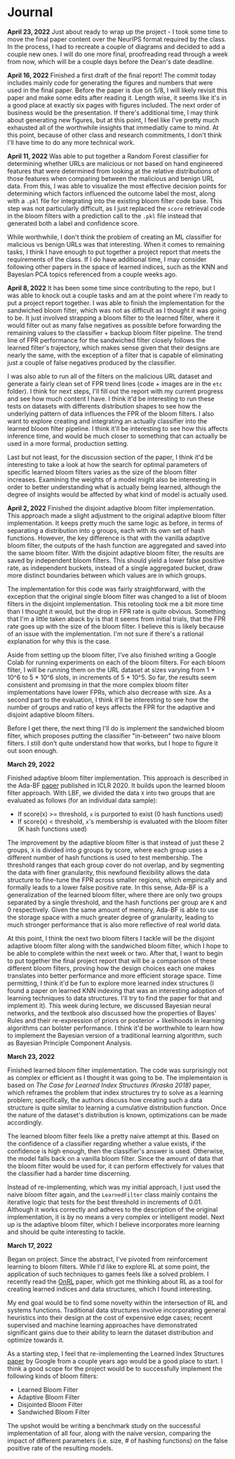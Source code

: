 # Journal
**April 23, 2022**
Just about ready to wrap up the project - I took some time to move the final paper content over the NeurIPS format required by the class. In the process, I had to recreate a couple of diagrams and decided to add a couple new ones. I will do one more final, proofreading read through a week from now, which will be a couple days before the Dean's date deadline.

**April 16, 2022**
Finished a first draft of the final report! The commit today includes mainly code for generating the figures and numbers that were used in the final paper. Before the paper is due on 5/8, I will likely revisit this paper and make some edits after reading it. Length wise, it seems like it's in a good place at exactly six pages with figures included. The next order of business would be the presentation. If there's additional time, I may think about generating new figures, but at this point, I feel like I've pretty much exhausted all of the worthwhile insights that immediatly came to mind. At this point, because of other class and research commitments, I don't think I'll have time to do any more technical work.

**April 11, 2022**
Was able to put together a Random Forest classifier for determining whether URLs are malicious or not based on hand engineered features that were determined from looking at the relative distributions of those features when comparing between the malicious and benign URL data. From this, I was able to visualize the most effective decision points for determining which factors influenced the outcome label the most, along with a `.pkl` file for integrating into the existing bloom filter code base. This step was not particularly difficult, as I just replaced the `score` retrieval code in the bloom filters with a prediction call to the `.pkl` file instead that generated both a label and confidence score.

While worthwhile, I don't think the problem of creating an ML classifier for malicious vs benign URLs was that interesting. When it comes to remaining tasks, I think I have enough to put together a project report that meets the requirements of the class. If I do have additional time, I may consider following other papers in the space of learned indices, such as the KNN and Bayesian PCA topics referenced from a couple weeks ago.

**April 8, 2022**
It has been some time since contributing to the repo, but I was able to knock out a couple tasks and am at the point where I'm ready to put a project report together. I was able to finish the implementation for the sandwiched bloom filter, which was not as difficult as I thought it was going to be. It just involved strapping a bloom filter to the learned filter, where it would filter out as many false negatives as possible before forwarding the remaining values to the classifier + backup bloom filter pipeline. The trend line of FPR performance for the sandwiched filter closely follows the learned filter's trajectory, which makes sense given that their designs are nearly the same, with the exception of a filter that is capable of eliminating just a couple of false negatives produced by the classifier. 

I was also able to run all of the filters on the malicious URL dataset and generate a fairly clean set of FPR trend lines (code + images are in the `etc` folder). I think for next steps, I'll fill out the report with my current progress and see how much content I have. I think it'd be interesting to run these tests on datasets with differents distribution shapes to see how the underlying pattern of data influences the FPR of the bloom filters. I also want to explore creating and integrating an actually classifier into the learned bloom filter pipeline. I think it'll be interesting to see how this affects inference time, and would be much closer to something that can actually be used in a more formal, production setting.

Last but not least, for the discussion section of the paper, I think it'd be interesting to take a look at how the search for optimal parameters of specific learned bloom filters varies as the size of the bloom filter increases. Examining the weights of a model might also be interesting in order to better understanding what is actually being learned, although the degree of insights would be affected by what kind of model is actually used.

**April 2, 2022**
Finished the disjoint adaptive bloom filter implementation. This approach made a slight adjustment to the original adaptive bloom filter implementation. It keeps pretty much the same logic as before, in terms of separating a distribution into `g` groups, each with its own set of hash functions. However, the key difference is that with the vanilla adaptive bloom filter, the outputs of the hash function are aggregated and saved into the same bloom filter. With the disjoint adaptive bloom filter, the results are saved by independent bloom filters. This should yield a lower false positive rate, as independent buckets, instead of a single aggregated bucket, draw more distinct boundaries between which values are in which groups.

The implementation for this code was fairly straightforward, with the exception that the original single bloom filter was changed to a list of bloom filters in the disjoint implementation. This retooling took me a bit more time than I thought it would, but the drop in FPR rate is quite obvious. Something that I'm a little taken aback by is that it seems from initial trials, that the FPR rate goes up with the size of the bloom filter. I believe this is likely because of an issue with the implementation. I'm not sure if there's a rational explanation for why this is the case.

Aside from setting up the bloom filter, I've also finished writing a Google Colab for running experiments on each of the bloom filters. For each bloom filter, I will be running them on the URL dataset at sizes varying from 1 * 10^6 to 5 * 10^6 slots, in increments of 5 * 10^5. So far, the results seem consistent and promising in that the more complex bloom filter implementations have lower FPRs, which also decrease with size. As a second part to the evaluation, I think it'll be interesting to see how the number of groups and ratio of keys affects the FPR for the adaptive and disjoint adaptive bloom filters.

Before I get there, the next thing I'll do is implement the sandwiched bloom filter, which proposes putting the classifier "in-between" two naive bloom filters. I still don't quite understand how that works, but I hope to figure it out soon enough.

**March 29, 2022**

Finished adaptive bloom filter implementation. This approach is described in the Ada-BF [paper](https://openreview.net/pdf?id=rJlNKCNtPB) published in ICLR 2020. It builds upon the learned bloom filter approach. With LBF, we divided the data `X` into two groups that are evaluated as follows (for an individual data sample):
* If score(x) >= threshold, `x` is purported to exist (0 hash functions used)
* If score(x) < threshold, `x`'s membership is evaluated with the bloom filter (K hash functions used)

The improvement by the adaptive bloom filter is that instead of just these 2 groups, `X` is divided into *g* groups by score, where each group uses a different number of hash functions is used to test membership. The threshold ranges that each group cover do not overlap, and by segmenting the data with finer granularity, this newfound flexibility allows the data structure to fine-tune the FPR across smaller regions, which empirically and formally leads to a lower false positive rate. In this sense, Ada-BF is a generalization of the learned bloom filter, where there are only two groups separated by a single threshold, and the hash functions per group are `K` and 0 respectively. Given the same amount of memory, Ada-BF is able to use the storage space with a much greater degree of granularity, leading to much stronger performance that is also more reflective of real world data.

At this point, I think the next two bloom filters I tackle will be the disjoint adaptive bloom filter along with the sandwiched bloom filter, which I hope to be able to complete within the next week or two. After that, I want to begin to put together the final project report that will be a comparison of these different bloom filters, proving how the design choices each one makes translates into better performance and more efficient storage space. Time permitting, I think it'd be fun to explore more learned index structures (I found a paper on learned KNN indexing that was an interesting adoption of learning techniques to data structures. I'll try to find the paper for that and implement it). This week during lecture, we discussed Bayesian neural networks, and the textbook also discussed how the properties of Bayes' Rules and their re-expression of priors or posterior + likelihoods in learning algorithms can bolster performance. I think it'd be worthwhile to learn how to implement the Bayesian version of a traditional learning algorithm, such as Bayesian Principle Component Analysis.

**March 23, 2022**

Finished learned bloom filter implementation. The code was surprisingly not as complex or efficient as I thought it was going to be. The implementaion is based on *The Case for Learned Index Structures (Kraska 2018)* paper, which reframes the problem that index structures try to solve as a learning problem; specifically, the authors discuss how creating such a data structure is quite similar to learning a cumulative distribution function. Once the nature of the dataset's distribution is known, optimizations can be made accordingly.

The learned bloom filter feels like a pretty naive attempt at this. Based on the confidence of a classifier regarding whether a value exists, if the confidence is high enough, then the classifier's answer is used. Otherwise, the model falls back on a vanilla bloom filter. Since the amount of data that the bloom filter would be used for, it can perform effectively for values that the classifier had a harder time discerning.

Instead of re-implementing, which was my initial approach, I just used the naive bloom filter again, and the `LearnedFilter` class mainly contains the iterative logic that tests for the best threshold in increments of 0.01. Although it works correctly and adheres to the description of the original implementation, it is by no means a very complex or intelligent model. Next up is the adaptive bloom filter, which I believe incorporates more learning and should be quite interesting to tackle.

**March 17, 2022**

Began on project. Since the abstract, I've pivoted from reinforcement learning to bloom filters. While I'd like to explore RL at some point, the application of such techniques to games feels like a solved problem. I recently read the [OnRL](https://ml-video-seminar.princeton.systems/papers/onRL.pdf) paper, which got me thinking about RL as a tool for creating learned indices and data structures, which I found interesting.

My end goal would be to find some novelty within the intersection of RL and systems functions. Traditional data structures involve incorporating general heuristics into their design at the cost of expensive edge cases; recent supervised and machine learning approaches have demonstrated significant gains due to their ability to learn the dataset distribution and optimize towards it.

As a starting step, I feel that re-implementing the Learned Index Structures [paper](https://arxiv.org/abs/1712.01208) by Google from a couple years ago would be a good place to start. I think a good scope for the project would be to successfully implement the following kinds of bloom filters:
* Learned Bloom Filter
* Adaptive Bloom Filter
* Disjointed Bloom Filter
* Sandwiched Bloom Filter

The upshot would be writing a benchmark study on the successful implementation of all four, along with the naive version, comparing the impact of different parameters (i.e. size, # of hashing functions) on the false positive rate of the resulting models.